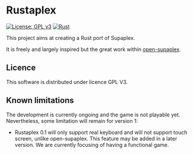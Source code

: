 # Rustaplex

[![License: GPL v3](https://img.shields.io/badge/License-GPLv3-blue.svg)](https://www.gnu.org/licenses/gpl-3.0)
[![Rust](https://github.com/leirn/rustaplex/actions/workflows/rust.yml/badge.svg)](https://github.com/leirn/rustaplex/actions/workflows/rust.yml)

This project aims at creating a Rust port of Supaplex.

It is freely and largely inspired but the great work within [open-supaplex](https://github.com/sergiou87/open-supaplex).

## Licence

This software is distributed under licence GPL V3.

## Known limitations

The development is currently ongoing and the game is not playable yet.
Nevertheless, some limitation will remain for version 1:

- Rustaplex 0.1 will only support real keyboard and will not support touch screen, unlike open-supaplex. This feature may be added in a later version. We are currently focusing of having a functional game.
